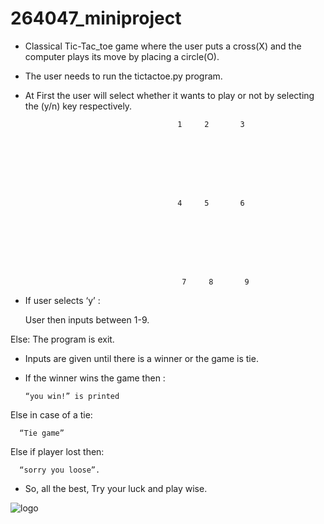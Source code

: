 # 264047_miniproject

* Classical Tic-Tac_toe game where the user puts a cross(X) and the computer plays its move by placing a circle(O).

* The user needs to run the tictactoe.py program.

* At First the user will select whether it wants to play or not by selecting the (y/n) key respectively.




                                        1     2       3
                  







                                        4     5       6 








                                         7     8       9


* If user selects ‘y’ :

     User then inputs between 1-9.

Else:
     The program is exit.


* Inputs are given until there is a winner or the game is tie.



* If the winner wins the game then :

      “you win!” is printed

Else in case of a tie:

      “Tie game”

Else if player lost then:

      “sorry you loose”.


* So, all the best, Try your luck and play wise.

![logo](https://user-images.githubusercontent.com/80501919/116712432-792ae980-a9f1-11eb-913f-0d14492321b2.png)




